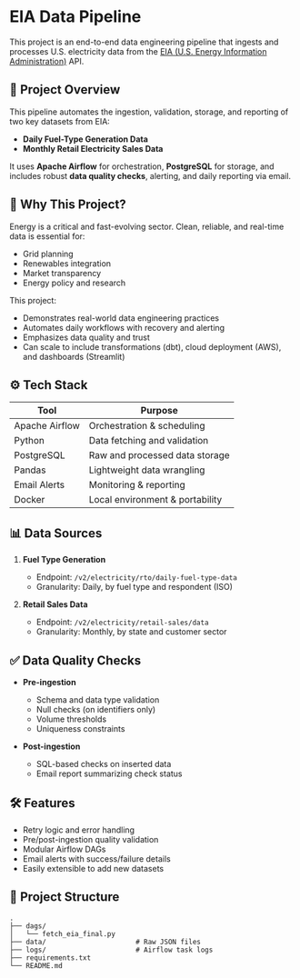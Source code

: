 # EIA Data Pipeline

This project is an end-to-end data engineering pipeline that ingests and processes U.S. electricity data from the [EIA (U.S. Energy Information Administration)](https://www.eia.gov/) API.

## 🚀 Project Overview

This pipeline automates the ingestion, validation, storage, and reporting of two key datasets from EIA:
- **Daily Fuel-Type Generation Data**  
- **Monthly Retail Electricity Sales Data**

It uses **Apache Airflow** for orchestration, **PostgreSQL** for storage, and includes robust **data quality checks**, alerting, and daily reporting via email.

## 🎯 Why This Project?

Energy is a critical and fast-evolving sector. Clean, reliable, and real-time data is essential for:
- Grid planning
- Renewables integration
- Market transparency
- Energy policy and research

This project:
- Demonstrates real-world data engineering practices
- Automates daily workflows with recovery and alerting
- Emphasizes data quality and trust
- Can scale to include transformations (dbt), cloud deployment (AWS), and dashboards (Streamlit)

## ⚙️ Tech Stack

| Tool         | Purpose                          |
|--------------|----------------------------------|
| Apache Airflow | Orchestration & scheduling     |
| Python        | Data fetching and validation    |
| PostgreSQL    | Raw and processed data storage  |
| Pandas        | Lightweight data wrangling      |
| Email Alerts  | Monitoring & reporting          |
| Docker        | Local environment & portability |

## 📊 Data Sources

1. **Fuel Type Generation**  
   - Endpoint: `/v2/electricity/rto/daily-fuel-type-data`  
   - Granularity: Daily, by fuel type and respondent (ISO)

2. **Retail Sales Data**  
   - Endpoint: `/v2/electricity/retail-sales/data`  
   - Granularity: Monthly, by state and customer sector

## ✅ Data Quality Checks

- **Pre-ingestion**
  - Schema and data type validation
  - Null checks (on identifiers only)
  - Volume thresholds
  - Uniqueness constraints

- **Post-ingestion**
  - SQL-based checks on inserted data
  - Email report summarizing check status

## 🛠️ Features

- Retry logic and error handling
- Pre/post-ingestion quality validation
- Modular Airflow DAGs
- Email alerts with success/failure details
- Easily extensible to add new datasets

## 📁 Project Structure

```plaintext
.
├── dags/
│   └── fetch_eia_final.py
├── data/                      # Raw JSON files
├── logs/                      # Airflow task logs
├── requirements.txt
└── README.md
